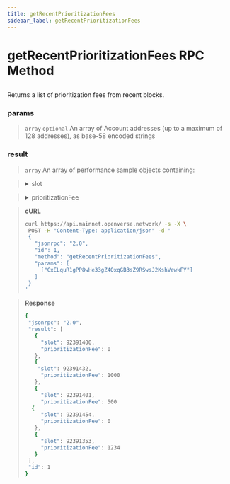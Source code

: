 ```yaml
---
title: getRecentPrioritizationFees
sidebar_label: getRecentPrioritizationFees
---
```

# getRecentPrioritizationFees RPC Method

## 

Returns a list of prioritization fees from recent blocks.

### params

>`array` `optional` An array of Account addresses (up to a maximum of 128 addresses), as base-58 encoded strings

### result

>`array` An array of performance sample objects containing:


><details>
>  <summary>slot</summary>
>
>   Slot in which sample was taken at
>
></details>

><details>
>  <summary>prioritizationFee</summary>
>
>   The per-compute-unit fee paid by at least one successfully landed transaction, specified in increments of micro-lamports (0.000001 lamports)
>
></details>




> **cURL**
> ```bash
>curl https://api.mainnet.openverse.network/ -s -X \
>  POST -H "Content-Type: application/json" -d ' 
>  {
>    "jsonrpc": "2.0",
>    "id": 1,
>    "method": "getRecentPrioritizationFees",
>    "params": [
>      ["CxELquR1gPP8wHe33gZ4QxqGB3sZ9RSwsJ2KshVewkFY"]
>    ]
>  }
>'
>```


> **Response**
> ```bash
>{
>  "jsonrpc": "2.0",
>  "result": [
>    {
>      "slot": 92391400,
>      "prioritizationFee": 0
>    },
>    {
>     "slot": 92391432,
>      "prioritizationFee": 1000
>    },
>    {
>      "slot": 92391401,
>      "prioritizationFee": 500
>   {
>      "slot": 92391454,
>      "prioritizationFee": 0
>    },
>    {
>      "slot": 92391353,
>      "prioritizationFee": 1234
>    }
>  ],
>  "id": 1
>}
>```
